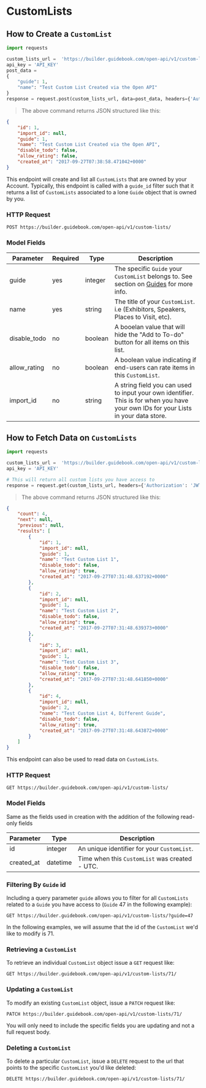 # CustomLists

## How to Create a `CustomList`


```python
import requests

custom_lists_url =  'https://builder.guidebook.com/open-api/v1/custom-lists/'
api_key = 'API_KEY'
post_data =
{
	"guide": 1,
	"name": "Test Custom List Created via the Open API"
}
response = request.post(custom_lists_url, data=post_data, headers={'Authorization': 'JWT ' + api_key})

```

> The above command returns JSON structured like this:

```json
{
	"id": 1,
	"import_id": null,
	"guide": 1,
	"name": "Test Custom List Created via the Open API",
	"disable_todo": false,
	"allow_rating": false,
	"created_at": "2017-09-27T07:38:58.471042+0000"
}

```


This endpoint will create and list all `CustomLists` that are owned by your Account. Typically, this endpoint is called with a `guide_id` filter such that it returns a list of `CustomLists` associated to a lone `Guide` object that is owned by you.

### HTTP Request

`POST https://builder.guidebook.com/open-api/v1/custom-lists/`

### Model Fields

Parameter       | Required  | Type    | Description
---------       | --------  | ------- | -----------
guide           | yes | integer  | The specific `Guide` your `CustomList` belongs to.  See section on [Guides](#guides) for more info.
name            | yes | string   | The title of your `CustomList`. i.e (Exhibitors, Speakers, Places to Visit, etc).
disable_todo    | no  | boolean   | A booelan value that will hide the "Add to To-do" button for all items on this list.
allow_rating    | no  | boolean   |  A boolean value indicating if end-users can rate items in this `CustomList`.
import_id       | no  | string     | A string field you can used to input your own identifier.  This is for when you have your own IDs for your Lists in your data store.


## How to Fetch Data on `CustomLists`


```python
import requests

custom_lists_url =  'https://builder.guidebook.com/open-api/v1/custom-lists/'
api_key = 'API_KEY'

# This will return all custom lists you have access to
response = request.get(custom_lists_url, headers={'Authorization': 'JWT ' + api_key})
```

> The above command returns JSON structured like this:

```json
{
	"count": 4,
	"next": null,
	"previous": null,
	"results": [
		{
			"id": 1,
			"import_id": null,
			"guide": 1,
			"name": "Test Custom List 1",
			"disable_todo": false,
			"allow_rating": true,
			"created_at": "2017-09-27T07:31:48.637192+0000"
		},
		{
			"id": 2,
			"import_id": null,
			"guide": 1,
			"name": "Test Custom List 2",
			"disable_todo": false,
			"allow_rating": true,
			"created_at": "2017-09-27T07:31:48.639373+0000"
		},
		{
			"id": 3,
			"import_id": null,
			"guide": 1,
			"name": "Test Custom List 3",
			"disable_todo": false,
			"allow_rating": true,
			"created_at": "2017-09-27T07:31:48.641850+0000"
		},
		{
			"id": 4,
			"import_id": null,
			"guide": 2,
			"name": "Test Custom List 4, Different Guide",
			"disable_todo": false,
			"allow_rating": true,
			"created_at": "2017-09-27T07:31:48.643872+0000"
		}
	]
}
```


This endpoint can also be used to read data on `CustomLists`.

### HTTP Request

`GET https://builder.guidebook.com/open-api/v1/custom-lists/`

### Model Fields

Same as the fields used in creation with the addition of the following read-only fields

Parameter       | Type    | Description
---------       | ------- | -----------
id              | integer  | An unique identifier for your `CustomList`.
created_at      | datetime | Time when this `CustomList` was created - UTC.


### Filtering By `Guide` id

Including a query parameter `guide` allows you to filter for all `CustomLists` related to a `Guide` you have access to (`Guide` 47 in the following example):

`GET https://builder.guidebook.com/open-api/v1/custom-lists/?guide=47`

In the following examples, we will assume that the id of the `CustomList` we'd like to modify is 71.

### Retrieving a `CustomList`

To retrieve an individual `CustomList` object issue a `GET` request like:

`GET https://builder.guidebook.com/open-api/v1/custom-lists/71/`

### Updating a `CustomList`

To modify an existing `CustomList` object, issue a `PATCH` request like:

`PATCH https://builder.guidebook.com/open-api/v1/custom-lists/71/`

You will only need to include the specific fields you are updating and not a full request body.

### Deleting a `CustomList`

To delete a particular `CustomList`, issue a `DELETE` request to the url that points to the specific `CustomList` you'd like deleted:

`DELETE https://builder.guidebook.com/open-api/v1/custom-lists/71/`
